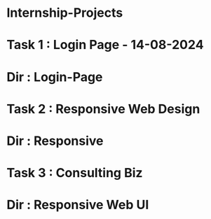 # Internship-Projects

# Task 1 : Login Page - 14-08-2024
# Dir : Login-Page

# Task 2 : Responsive Web Design
# Dir : Responsive

# Task 3 : Consulting Biz
# Dir : Responsive Web UI

